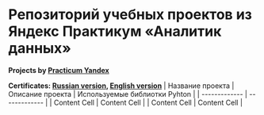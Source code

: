 # Репозиторий учебных проектов из Яндекс Практикум «Аналитик данных»
**Projects by [Practicum Yandex](https://practicum.yandex.ru)**

**Certificates: [Russian version](Сертификат_Русский.pdf), [English version](Certificate_English.pdf)**
| Название проекта  | Описание проекта | Используемые библиотки Pyhton |
| ------------- | ------------- |
| Content Cell  | Content Cell  |
| Content Cell  | Content Cell  |

